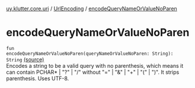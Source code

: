 [uy.klutter.core.uri](../index.md) / [UrlEncoding](index.md) / [encodeQueryNameOrValueNoParen](.)


# encodeQueryNameOrValueNoParen
<code>fun encodeQueryNameOrValueNoParen(queryNameOrValueNoParen: String): String</code> [(source)](https://github.com/kohesive/klutter/blob/master/core-jdk6/src/main/kotlin/uy/klutter/core/uri/UrlEncoding.kt#L252)<br/>
Encodes a string to be a valid query with no parenthesis, which means it can contain PCHAR* | "?" | "/" without
"=" | "&amp;" | "+" | "(" | ")". It strips parenthesis. Uses UTF-8.


